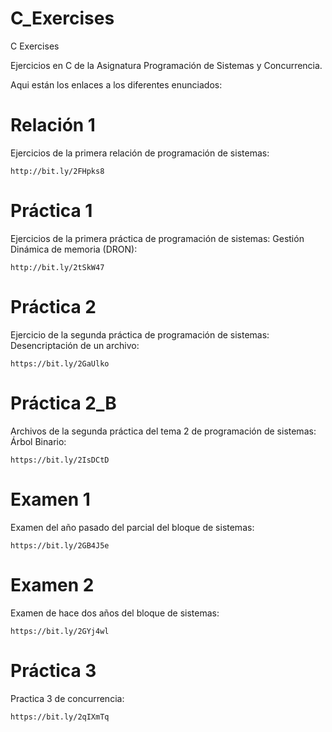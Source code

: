 # C_Exercises
C Exercises

Ejercicios en C de la Asignatura Programación de Sistemas y Concurrencia.

Aqui están los enlaces a los diferentes enunciados: 

# Relación 1
Ejercicios de la primera relación de programación de sistemas:

    http://bit.ly/2FHpks8


# Práctica 1
Ejercicios de la primera práctica de programación de sistemas: Gestión Dinámica de memoria (DRON):

    http://bit.ly/2tSkW47

# Práctica 2
Ejercicio de la segunda práctica de programación de sistemas: Desencriptación de un archivo:

    https://bit.ly/2GaUlko

# Práctica 2_B
Archivos de la segunda práctica del tema 2 de programación de sistemas: Árbol Binario:
    
    https://bit.ly/2IsDCtD

# Examen 1
Examen del año pasado del parcial del bloque de sistemas:

    https://bit.ly/2GB4J5e

# Examen 2
Examen de hace dos años del bloque de sistemas:

    https://bit.ly/2GYj4wl

# Práctica 3
Practica 3 de concurrencia:
    
    https://bit.ly/2qIXmTq
